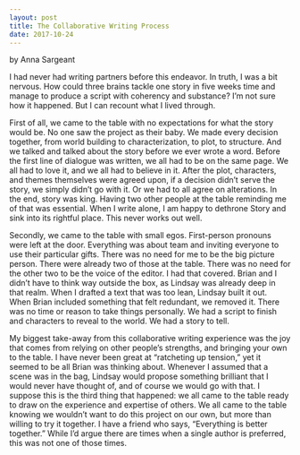 ```yaml
---
layout: post
title: The Collaborative Writing Process
date: 2017-10-24
---
```

by Anna Sargeant

I had never had writing partners before this endeavor. In truth, I was a bit nervous. How could three brains tackle one story in five weeks time and manage to produce a script with coherency and substance? I’m not sure how it happened. But I can recount what I lived through.

First of all, we came to the table with no expectations for what the story would be. No one saw the project as their baby. We made every decision together, from world building to characterization, to plot, to structure. And we talked and talked about the story before we ever wrote a word. Before the first line of dialogue was written, we all had to be on the same page. We all had to love it, and we all had to believe in it. After the plot, characters, and themes themselves were agreed upon, if a decision didn’t serve the story, we simply didn’t go with it. Or we had to all agree on alterations. In the end, story was king. Having two other people at the table reminding me of that was essential. When I write alone, I am happy to dethrone Story and sink into its rightful place. This never works out well.

Secondly, we came to the table with small egos. First-person pronouns were left at the door. Everything was about team and inviting everyone to use their particular gifts. There was no need for me to be the big picture person. There were already two of those at the table. There was no need for the other two to be the voice of the editor. I had that covered. Brian and I didn’t have to think way outside the box, as Lindsay was already deep in that realm. When I drafted a text that was too lean, Lindsay built it out. When Brian included something that felt redundant, we removed it. There was no time or reason to take things personally. We had a script to finish and characters to reveal to the world. We had a story to tell.

My biggest take-away from this collaborative writing experience was the joy that comes from relying on other people’s strengths, and bringing your own to the table. I have never been great at “ratcheting up tension,” yet it seemed to be all Brian was thinking about. Whenever I assumed that a scene was in the bag, Lindsay would propose something brilliant that I would never have thought of, and of course we would go with that. I suppose this is the third thing that happened: we all came to the table ready to draw on the experience and expertise of others. We all came to the table knowing we wouldn’t want to do this project on our own, but more than willing to try it together. I have a friend who says, “Everything is better together.” While I’d argue there are times when a single author is preferred, this was not one of those times.
